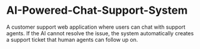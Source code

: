 # AI-Powered-Chat-Support-System
A customer support web application where users can chat with support agents. If the AI cannot resolve the issue, the system automatically creates a support ticket that human agents can follow up on.
